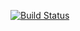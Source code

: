 [![Build Status](https://travis-ci.org/wekuume/wekuume-content.svg?branch=master)](https://travis-ci.org/wekuume/wekuume-content)
